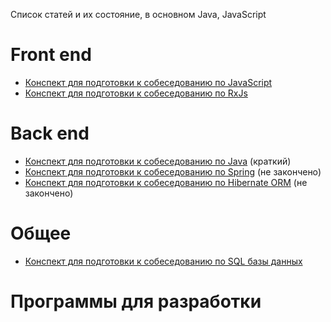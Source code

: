 Список статей и их состояние, в основном Java, JavaScript

# Front end
* [Конспект для подготовки к собеседованию по JavaScript](src/0_front_end/10_js_synopsis.md)
* [Конспект для подготовки к собеседованию по RxJs](src/0_front_end/5_RxJS.md)

# Back end
* [Конспект для подготовки к собеседованию по Java](src/1_back_end/000_fast_java.java) (краткий)
* [Конспект для подготовки к собеседованию по Spring](src/1_back_end/000_fast_spring.md) (не закончено)
* [Конспект для подготовки к собеседованию по Hibernate ORM](src/1_back_end/3_hibernate_synopsis.md) (не закончено)

# Общее
* [Конспект для подготовки к собеседованию по SQL базы данных](src/4_db/0_DB_&_Sql_synopsis.md)

# Программы для разработки